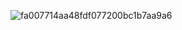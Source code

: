 ![fa007714aa48fdf077200bc1b7aa9a6](https://github.com/user-attachments/assets/ac4b60bd-6a23-44ca-b57b-e52d55ed3665)
